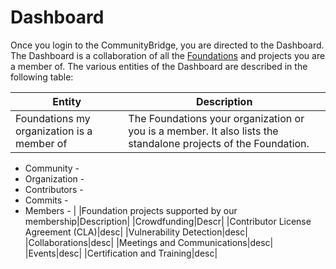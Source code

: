 # Dashboard

Once you login to the CommunityBridge, you are directed to the Dashboard. The Dashboard is a collaboration of all the [Foundations](https://github.com/communitybridge/communitybridge.github.io/blob/master/Foundation/what-are-foundations.md) and projects you are a member of. 
The various entities of the Dashboard are described in the following table:

|Entity| Description|
|---|---|
|Foundations my organization is a member of|The Foundations your organization or you is a member. It also lists the standalone projects of the Foundation.
 - Community - 
 - Organization - 
 - Contributors - 
 - Commits - 
 - Members - |
|Foundation projects supported by our membership|Description|
|Crowdfunding|Descr|
|Contributor License Agreement (CLA)|desc|
|Vulnerability Detection|desc|
|Collaborations|desc|
|Meetings and Communications|desc|
|Events|desc|
|Certification and Training|desc|
